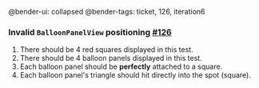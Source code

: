 @bender-ui: collapsed
@bender-tags: ticket, 126, iteration6

### Invalid `BalloonPanelView` positioning [#126](https://github.com/ckeditor/ckeditor5-ui-default/issues/126)

1. There should be 4 red squares displayed in this test.
1. There should be 4 balloon panels displayed in this test.
1. Each balloon panel should be **perfectly** attached to a square.
1. Each balloon panel's triangle should hit directly into the spot (square).
